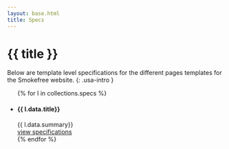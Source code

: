 ```yaml
---
layout: base.html
title: Specs
---
```

<div class="grid-container">

# {{ title }}

Below are template level specifications for the different pages templates for the Smokefree website. {: .usa-intro }

<ul class="usa-card-group">
  {% for l in collections.specs %}
    <li class="usa-card tablet-lg:grid-col-6 widescreen:grid-col-3">
      <div class="usa-card__container">
      <div class="usa-card__body">
        <h4 class="usa-card__heading">{{ l.data.title}}</h4>
        {{ l.data.summary}}
      </div>
      <div class="usa-card__footer">
        <a href="{{ l.url }}" class="usa-button">view specifications</a>
      </div>
      </div>
    </li>
  {% endfor %}
</ul>

</div>